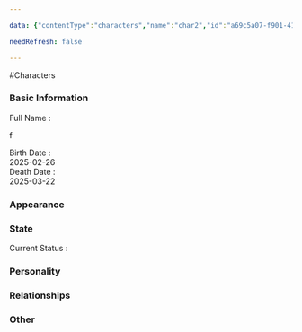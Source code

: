 ```yaml
---

data: {"contentType":"characters","name":"char2","id":"a69c5a07-f901-4175-a371-0418c0e3e049","template":{"BasicInformation":{"type":"group","label":"Basic Information","fields":{"FullName":"<p>f</p>","BirthDate":"2025-02-26","DeathDate":"2025-03-22","Occupation":null,"Background":null}},"Appearance":{"type":"group","label":"Appearance","fields":{"Description":null,"Accessories":[]}},"State":{"type":"group","label":"State","fields":{"CurrentStatus":[]}},"Personality":{"type":"group","label":"Personality","fields":{"GeneralTraits":null,"Strengths":[],"Weaknesses":[]}},"Relationships":{"type":"group","label":"Relationships","fields":{"Family":[],"FriendsAndAllies":[],"EnemiesAndRivals":[],"RomanticInterests":[]}},"Other":{"type":"group","label":"Other","fields":{"AdditionalNotes":null}}},"color":"#df43da"}

needRefresh: false

---
```


#Characters

<div class="section level-3"><h3 class="section-header">Basic Information</h3><div class="section-content"><div class="content-container"><div class="field-container field-type-text"><div class="field-label">Full Name : </div><div class="field-value text-value"><p>f</p></div></div><div class="field-container field-type-date"><div class="field-label">Birth Date : </div><div class="field-value date-value">2025-02-26</div></div><div class="field-container field-type-date"><div class="field-label">Death Date : </div><div class="field-value date-value">2025-03-22</div></div></div></div></div><div class="section-separator"></div><div class="section level-3"><h3 class="section-header">Appearance</h3><div class="section-content"><div class="content-container"></div></div></div><div class="section-separator"></div><div class="section level-3"><h3 class="section-header">State</h3><div class="section-content"><div class="content-container"><div class="field-container field-type-badges"><div class="field-label">Current Status : </div><div class="field-value badges-value"></div></div></div></div></div><div class="section-separator"></div><div class="section level-3"><h3 class="section-header">Personality</h3><div class="section-content"><div class="content-container"></div></div></div><div class="section-separator"></div><div class="section level-3"><h3 class="section-header">Relationships</h3><div class="section-content"><div class="content-container"></div></div></div><div class="section-separator"></div><div class="section level-3"><h3 class="section-header">Other</h3><div class="section-content"><div class="content-container"></div></div></div><div class="section-separator"></div>
